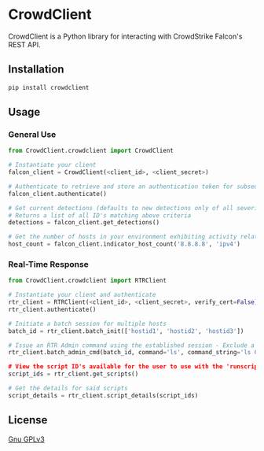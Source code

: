 # CrowdClient

CrowdClient is a Python library for interacting with CrowdStrike Falcon's REST API.

## Installation
```python
pip install crowdclient
```

## Usage

### General Use
```python
from CrowdClient.crowdclient import CrowdClient

# Instantiate your client
falcon_client = CrowdClient(<client_id>, <client_secret>)

# Authenticate to retrieve and store an authentication token for subsequent requests
falcon_client.authenticate()

# Get current detections (defaults to new detections only of all severities sorted newest -> oldest)
# Returns a list of all ID's matching above criteria
detections = falcon_client.get_detections()

# Get the number of hosts in your environment exhibiting activity related to a specified indicator
host_count = falcon_client.indicator_host_count('8.8.8.8', 'ipv4')
```
### Real-Time Response
```python
from CrowdClient.crowdclient import RTRClient

# Instantiate your client and authenticate
rtr_client = RTRClient(<client_id>, <client_secret>, verify_cert=False)
rtr_client.authenticate()

# Initiate a batch session for multiple hosts
batch_id = rtr_client.batch_init(['hostid1', 'hostid2', 'hostid3'])

# Issue an RTR Admin command using the established session - Exclude a host if you'd like
rtr_client.batch_admin_cmd(batch_id, command='ls', command_string='ls C:\Users\', optional_hosts=['hostid3'])

# View the script ID's available for the user to use with the 'runscript' command
script_ids = rtr_client.get_scripts()

# Get the details for said scripts
script_details = rtr_client.script_details(script_ids)
```


## License
[Gnu GPLv3](https://choosealicense.com/licenses/gpl-3.0/)
